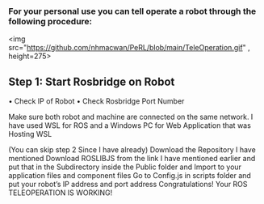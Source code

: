 ### For your personal use you can tell operate a robot through the following procedure:

<!-- ![TeleOperation GIF](TeleOperation.gif = 500x300) -->
<img src="https://github.com/nhmacwan/PeRL/blob/main/TeleOperation.gif" , height=275></img>

## Step 1: Start Rosbridge on Robot
  • Check IP of Robot
  • Check Rosbridge Port Number


Make sure both robot and machine are connected on the  same network.
I have used WSL for ROS and a Windows PC for Web Application that was Hosting WSL

(You can skip step 2 Since I have already)
Download the Repository I have mentioned
Download ROSLIBJS from the link I have mentioned earlier and put that in the Subdirectory inside the Public folder and Import to your application files and component files
Go to Config.js in scripts folder and put your robot’s IP address and port address
Congratulations! Your ROS TELEOPERATION IS WORKING!
